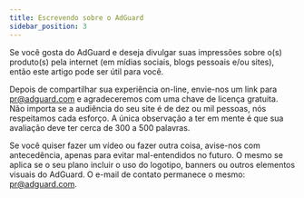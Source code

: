 ```yaml
---
title: Escrevendo sobre o AdGuard
sidebar_position: 3
---
```


Se você gosta do AdGuard e deseja divulgar suas impressões sobre o(s) produto(s) pela internet (em mídias sociais, blogs pessoais e/ou sites), então este artigo pode ser útil para você.

Depois de compartilhar sua experiência on-line, envie-nos um link para [pr@adguard.com](mailto:pr@adguard.com) e agradeceremos com uma chave de licença gratuita. Não importa se a audiência do seu site é de dez ou mil pessoas, nós respeitamos cada esforço. A única observação a ter em mente é que sua avaliação deve ter cerca de 300 a 500 palavras.

Se você quiser fazer um vídeo ou fazer outra coisa, avise-nos com antecedência, apenas para evitar mal-entendidos no futuro. O mesmo se aplica se o seu plano incluir o uso do logotipo, banners ou outros elementos visuais do AdGuard. O e-mail de contato permanece o mesmo: [pr@adguard.com](mailto:pr@adguard.com).